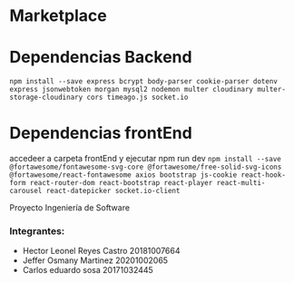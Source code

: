 # Marketplace
# Dependencias Backend
```npm install --save express bcrypt body-parser cookie-parser dotenv express jsonwebtoken morgan mysql2 nodemon multer cloudinary multer-storage-cloudinary cors timeago.js socket.io```

# Dependencias frontEnd
accedeer a carpeta frontEnd y ejecutar npm run dev
```npm install --save @fortawesome/fontawesome-svg-core @fortawesome/free-solid-svg-icons @fortawesome/react-fontawesome axios bootstrap js-cookie react-hook-form react-router-dom react-bootstrap react-player react-multi-carousel react-datepicker socket.io-client```


Proyecto Ingeniería de Software  
### Integrantes:
- Hector Leonel Reyes Castro 20181007664
- Jeffer Osmany Martinez 20201002065
- Carlos eduardo sosa 20171032445
